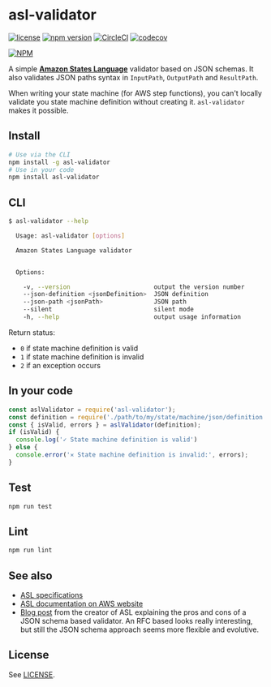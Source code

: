 # asl-validator

[![license](https://img.shields.io/badge/License-Apache%202.0-blue.svg)](https://github.com/airware/asl-validator/blob/master/LICENSE)
[![npm version](https://badge.fury.io/js/asl-validator.svg)](https://badge.fury.io/js/asl-validator)
[![CircleCI](https://circleci.com/gh/airware/asl-validator/tree/master.svg?style=shield&circle-token=cbc6b9369907c4854a5881d486c244ddcc1b1f55)](https://circleci.com/gh/airware/asl-validator/tree/master)
[![codecov](https://codecov.io/gh/airware/asl-validator/branch/master/graph/badge.svg)](https://codecov.io/gh/airware/asl-validator)

[![NPM](https://nodei.co/npm/asl-validator.png?stars=true)](https://www.npmjs.com/package/asl-validator)

A simple [**Amazon States Language**](https://states-language.net/spec.html) validator based on JSON schemas. It also validates JSON paths syntax in `InputPath`, `OutputPath` and `ResultPath`.

When writing your state machine (for AWS step functions), you can't locally validate you state machine definition without creating it. `asl-validator` makes it possible.

## Install
```bash
# Use via the CLI
npm install -g asl-validator
# Use in your code
npm install asl-validator
```

## CLI
```bash
$ asl-validator --help

  Usage: asl-validator [options]

  Amazon States Language validator


  Options:

    -v, --version                       output the version number
    --json-definition <jsonDefinition>  JSON definition
    --json-path <jsonPath>              JSON path
    --silent                            silent mode
    -h, --help                          output usage information
```
Return status:
- `0` if state machine definition is valid
- `1` if state machine definition is invalid
- `2` if an exception occurs

## In your code
```javascript
const aslValidator = require('asl-validator');
const definition = require('./path/to/my/state/machine/json/definition');
const { isValid, errors } = aslValidator(definition);
if (isValid) {
  console.log('✓ State machine definition is valid')
} else {
  console.error('✕ State machine definition is invalid:', errors);
}
```

## Test
```bash
npm run test
```

## Lint
```bash
npm run lint
```

## See also
- [ASL specifications](https://states-language.net/spec.html)
- [ASL documentation on AWS website](http://docs.aws.amazon.com/step-functions/latest/dg/concepts-amazon-states-language.html)
- [Blog post](https://www.tbray.org/ongoing/When/201x/2016/12/01/J2119-Validator) from the creator of ASL explaining the pros and cons of a JSON schema based validator. An RFC based looks really interesting, but still the JSON schema approach seems more flexible and evolutive.


## License
See [LICENSE](./LICENSE).
